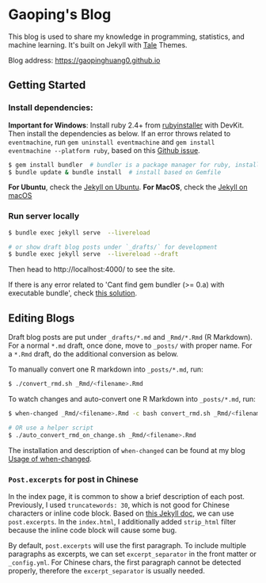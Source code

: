 # Gaoping's Blog
This blog is used to share my knowledge in programming, statistics, and machine learning. It's built on Jekyll with [Tale][Tale] Themes.

Blog address: <https://gaopinghuang0.github.io>

## Getting Started
### Install dependencies:

**Important for Windows**: 
Install ruby 2.4+ from [rubyinstaller](https://rubyinstaller.org/downloads/) with DevKit. Then install the dependencies as below. If an error throws related to `eventmachine`, run `gem uninstall eventmachine` and `gem install eventmachine --platform ruby`, based on this [Github issue](https://github.com/oneclick/rubyinstaller2/issues/96#issuecomment-434619796).

```bash
$ gem install bundler  # bundler is a package manager for ruby, install it first if not yet
$ bundle update & bundle install  # install based on Gemfile
```

**For Ubuntu**, check the [Jekyll on Ubuntu](https://jekyllrb.com/docs/installation/ubuntu/).
**For MacOS**, check the [Jekyll on macOS](https://jekyllrb.com/docs/installation/macos/)

### Run server locally
```bash
$ bundle exec jekyll serve  --livereload

# or show draft blog posts under `_drafts/` for development
$ bundle exec jekyll serve  --livereload --draft
```

Then head to http://localhost:4000/ to see the site.

If there is any error related to 'Cant find gem bundler (>= 0.a) with executable bundle', check [this solution](https://bundler.io/blog/2019/05/14/solutions-for-cant-find-gem-bundler-with-executable-bundle.html).

## Editing Blogs

Draft blog posts are put under `_drafts/*.md` and `_Rmd/*.Rmd` (R Markdown). For a normal `*.md` draft, once done, move to `_posts/` with proper name. For a `*.Rmd` draft, do the additional conversion as below.

To manually convert one R markdown into `_posts/*.md`, run:
```bash
$ ./convert_rmd.sh _Rmd/<filename>.Rmd
```

To watch changes and auto-convert one R Markdown into `_posts/*.md`, run:
```bash
$ when-changed _Rmd/<filename>.Rmd -c bash convert_rmd.sh _Rmd/<filename>.Rmd

# OR use a helper script
$ ./auto_convert_rmd_on_change.sh _Rmd/<filename>.Rmd
```
The installation and description of `when-changed` can be found at my blog [Usage of when-changed](https://gaopinghuang0.github.io/2018/05/23/when-changed-usage).

### `Post.excerpts` for post in Chinese 
In the index page, it is common to show a brief description of each post. Previously, I used `truncatewords: 30`, which is not good for Chinese characters or inline code block. Based on [this Jekyll doc](https://jekyllrb.com/docs/posts/), we can use `post.excerpts`. In the `index.html`, I additionally added `strip_html` filter because the inline code block will cause some bug. 

By default, `post.excerpts` will use the first paragraph. To include multiple paragraphs as excerpts, we can set `excerpt_separator` in the front matter or `_config.yml`. For Chinese chars, the first paragraph cannot be detected properly, therefore the `excerpt_separator` is usually needed.


[Tale]: https://github.com/chesterhow/tale/